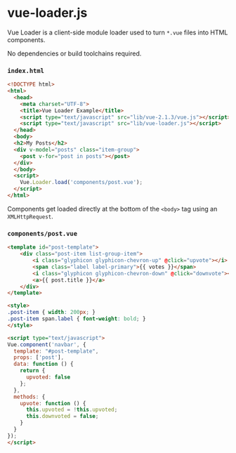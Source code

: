 # vue-loader.js

Vue Loader is a client-side module loader used to turn `*.vue` files into HTML components.

No dependencies or build toolchains required.

### `index.html`
```html
<!DOCTYPE html>
<html>
  <head>
    <meta charset="UTF-8">
    <title>Vue Loader Example</title>
    <script type="text/javascript" src="lib/vue-2.1.3/vue.js"></script>
    <script type="text/javascript" src="lib/vue-loader.js"></script>
  </head>
  <body>
  <h2>My Posts</h2>
  <div v-model="posts" class="item-group">
    <post v-for="post in posts"></post>
  </div>
  </body>
  <script>
    Vue.Loader.load('components/post.vue');
  </script>
</html>
```

Components get loaded directly at the bottom of the `<body>` tag using an `XMLHttpRequest`.

### `components/post.vue`
```html
<template id="post-template">
    <div class="post-item list-group-item">
        <i class="glyphicon glyphicon-chevron-up" @click="upvote"></i>
        <span class="label label-primary">{{ votes }}</span>
        <i class="glyphicon glyphicon-chevron-down" @click="downvote"></i>
        <a>{{ post.title }}</a>
    </div>
</template>

<style>
.post-item { width: 200px; }
.post-item span.label { font-weight: bold; }
</style>

<script type="text/javascript">
Vue.component('navbar', {
  template: "#post-template",
  props: ['post'],
  data: function () {
    return {
      upvoted: false
    };
  },
  methods: {
    upvote: function () {
      this.upvoted = !this.upvoted;
      this.downvoted = false;
    }
  }
});
</script>
